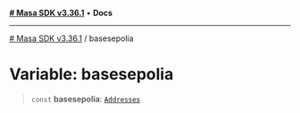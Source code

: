 [**# Masa SDK v3.36.1**](../README.md) • **Docs**

***

[# Masa SDK v3.36.1](../globals.md) / basesepolia

# Variable: basesepolia

> `const` **basesepolia**: [`Addresses`](../interfaces/Addresses.md)
